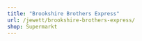 ```yaml
---
title: "Brookshire Brothers Express"
url: /jewett/brookshire-brothers-express/
shop: Supermarkt
---
```

